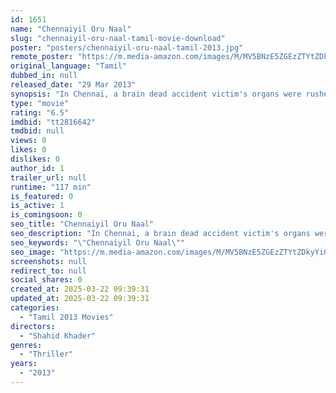 ```yaml
---
id: 1651
name: "Chennaiyil Oru Naal"
slug: "chennaiyil-oru-naal-tamil-movie-download"
poster: "posters/chennaiyil-oru-naal-tamil-2013.jpg"
remote_poster: "https://m.media-amazon.com/images/M/MV5BNzE5ZGEzZTYtZDkyYi00OWY3LTgxZGYtMWEzYWMwMDBlM2Q0XkEyXkFqcGc@._V1_SX300.jpg"
original_language: "Tamil"
dubbed_in: null
released_date: "29 Mar 2013"
synopsis: "In Chennai, a brain dead accident victim's organs were rushed by road from Chennai to Vellore (170 km)."
type: "movie"
rating: "6.5"
imdbid: "tt2816642"
tmdbid: null
views: 0
likes: 0
dislikes: 0
author_id: 1
trailer_url: null
runtime: "117 min"
is_featured: 0
is_active: 1
is_comingsoon: 0
seo_title: "Chennaiyil Oru Naal"
seo_description: "In Chennai, a brain dead accident victim's organs were rushed by road from Chennai to Vellore (170 km)."
seo_keywords: "\"Chennaiyil Oru Naal\""
seo_image: "https://m.media-amazon.com/images/M/MV5BNzE5ZGEzZTYtZDkyYi00OWY3LTgxZGYtMWEzYWMwMDBlM2Q0XkEyXkFqcGc@._V1_SX300.jpg"
screenshots: null
redirect_to: null
social_shares: 0
created_at: 2025-03-22 09:39:31
updated_at: 2025-03-22 09:39:31
categories:
  - "Tamil 2013 Movies"
directors:
  - "Shahid Khader"
genres:
  - "Thriller"
years:
  - "2013"
---
```

